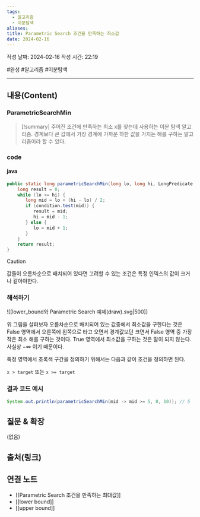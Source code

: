 ```yaml
---
tags:
  - 알고리즘
  - 이분탐색
aliases: 
title: Parametric Search 조건을 만족하는 최소값
date: 2024-02-16
---
```

작성 날짜: 2024-02-16
작성 시간: 22:19

#완성 #알고리즘 #이분탐색 

----
## 내용(Content)
### ParametricSearchMin

>[!summary]
>주어진 조건에 만족하는 최소 x를 찾는데 사용하는 이분 탐색 알고리즘. 경계보다 큰 값에서 가장 경계에 가까운 하한 값을 가지는 해를 구하는 알고리즘이라 할 수 있다.

### code
#### java
```java
public static long parametricSearchMin(long lo, long hi, LongPredicate condition) {  
    long result = 0;  
    while (lo <= hi) {  
       long mid = lo + (hi - lo) / 2;  
       if (condition.test(mid)) {  
          result = mid;  
          hi = mid - 1;  
       } else {  
          lo = mid + 1;  
       }  
    }  
    return result;  
}
```

>[!caution]
>값들이 오름차순으로 배치되어 있다면 고려할 수 있는 조건은 특정 인덱스의 값이 크거나 같아야한다.

### 해석하기

![[lower_bound와 Parametric Search 예제(draw).svg|500]]

위 그림을 살펴보자 오름차순으로 배치되어 있는 값중에서 최소값을 구한다는 것은 False 영역에서 오른쪽에 왼쪽으로 타고 오면서 경계값보단 크면서 False 영역 중 가장 작은 최소 해를 구하는 것이다. True 영역에서 최소값을 구하는 것은 말이 되지 않는다. 사실상 $-\infty$ 이기 때문이다. 

특정 영역에서 초록색 구간을 정의하기 위해서는 다음과 같이 조건을 정의하면 된다.

`x > target` 또는 `x >= target`


### 결과 코드 예시
```java
System.out.println(parametricSearchMin(mid -> mid >= 5, 0, 10)); // 5
```
## 질문 & 확장

(없음)

## 출처(링크)


## 연결 노트
- [[Parametric Search 조건을 만족하는 최대값]]
- [[lower bound]]
- [[upper bound]]










